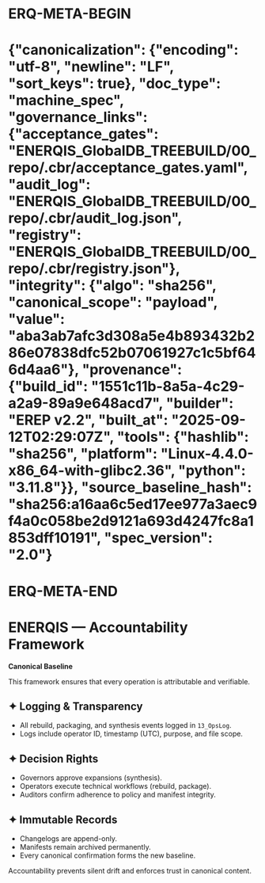 # ERQ-META-BEGIN
# {"canonicalization": {"encoding": "utf-8", "newline": "LF", "sort_keys": true}, "doc_type": "machine_spec", "governance_links": {"acceptance_gates": "ENERQIS_GlobalDB_TREEBUILD/00_repo/.cbr/acceptance_gates.yaml", "audit_log": "ENERQIS_GlobalDB_TREEBUILD/00_repo/.cbr/audit_log.json", "registry": "ENERQIS_GlobalDB_TREEBUILD/00_repo/.cbr/registry.json"}, "integrity": {"algo": "sha256", "canonical_scope": "payload", "value": "aba3ab7afc3d308a5e4b893432b286e07838dfc52b07061927c1c5bf646d4aa6"}, "provenance": {"build_id": "1551c11b-8a5a-4c29-a2a9-89a9e648acd7", "builder": "EREP v2.2", "built_at": "2025-09-12T02:29:07Z", "tools": {"hashlib": "sha256", "platform": "Linux-4.4.0-x86_64-with-glibc2.36", "python": "3.11.8"}}, "source_baseline_hash": "sha256:a16aa6c5ed17ee977a3aec9f4a0c058be2d9121a693d4247fc8a1853dff10191", "spec_version": "2.0"}
# ERQ-META-END
# ENERQIS — Accountability Framework

**Canonical Baseline**

This framework ensures that every operation is attributable and verifiable.

## ✦ Logging & Transparency
- All rebuild, packaging, and synthesis events logged in `13_OpsLog`.
- Logs include operator ID, timestamp (UTC), purpose, and file scope.

## ✦ Decision Rights
- Governors approve expansions (synthesis).
- Operators execute technical workflows (rebuild, package).
- Auditors confirm adherence to policy and manifest integrity.

## ✦ Immutable Records
- Changelogs are append-only.
- Manifests remain archived permanently.
- Every canonical confirmation forms the new baseline.

Accountability prevents silent drift and enforces trust in canonical content.
